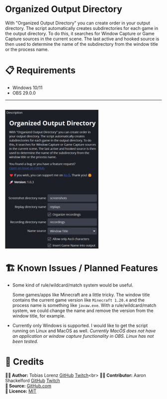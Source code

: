 # Organized Output Directory

With "Organized Output Directory" you can create order in your output directory.
The script automatically creates subdirectories for each game in the output directory.
To do this, it searches for Window Capture or Game Capture sources in the current scene.
The last active and hooked source is then used to determine the name of the subdirectory from the window title or the process name.

# 📋 Requirements
* Windows 10/11
* OBS 29.0.0

---
<br>

<!-- ![Screenshot](assets/screenshot_v1.0.3[cropped].jpg){width=300px height=200px} -->
<img src="assets/screenshot_v1.0.3[cropped].jpg" alt="Image of Organized Output Directory OBS Script Description" width="300">


# 🏗️ Known Issues / Planned Features

- Some kind of rule/wildcard/match system would be useful.<p>
  Some games/apps like Minecraft are a little tricky. The window title contains the current game version like `Minecraft 1.20.4` and the process name is something like `javaw.exe`. With a rule/wildcard/match system, we could change the name and remove the version from the window title, for example.

- Currently only Windows is supported. I would like to get the script running on Linux and MacOS as well. *Currently MacOS does not have an application or window capture functionality in OBS. Linux has not been tested.*


# 👑 Credits
**🧑‍💻 Author:** Tobias Lorenz [GitHub](https://github.com/MrMartin92) [Twitch](https://twitch.tv/MrMartin_)<br>
**🧑‍💻 Contributor:** Aaron Shackelford [GitHub](https://github.com/chessset5?tab=repositories) [Twitch](https://www.twitch.tv/chessset5)<br>
**🔬 Source:** [GitHub.com](https://github.com/MrMartin92/obs_organized_output_directory)<br>
**🧾 Licence:** [MIT](https://raw.githubusercontent.com/MrMartin92/obs_organized_output_directory/main/LICENSE)<br>
